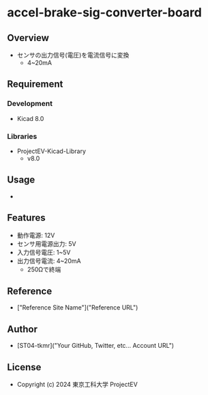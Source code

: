 # accel-brake-sig-converter-board

## Overview
- センサの出力信号(電圧)を電流信号に変換
    - 4~20mA

## Requirement
### Development
- Kicad 8.0
### Libraries
- ProjectEV-Kicad-Library
    - v8.0

## Usage
- 

## Features
- 動作電源: 12V
- センサ用電源出力: 5V
- 入力信号電圧: 1~5V
- 出力信号電流: 4~20mA
    - 250Ωで終端

## Reference
- ["Reference Site Name"]("Reference URL")

## Author
- [ST04-tkmr]("Your GitHub, Twitter, etc... Account URL")

## License
- Copyright (c) 2024 東京工科大学 ProjectEV

